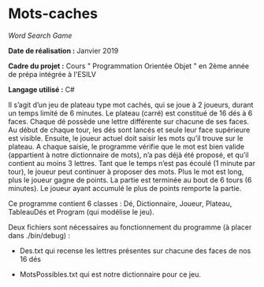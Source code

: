 # Mots-caches

*Word Search Game*

**Date de réalisation :** Janvier 2019

**Cadre du projet :** Cours " Programmation Orientée Objet " en 2ème année de prépa intégrée à l'ESILV

**Langage utilisé :** C#

Il s’agit d’un jeu de plateau type mot cachés, qui se joue à 2 joueurs, durant un temps limité de 6 minutes. Le plateau (carré) est constitué de 16 dés à 6 faces. Chaque dé possède une lettre différente sur chacune de ses faces. 
Au début de chaque tour, les dés sont lancés et seule leur face supérieure est visible. Ensuite, le joueur actuel doit saisir les mots qu’il trouve sur le plateau. A chaque saisie, le programme vérifie que le mot est bien valide (appartient à notre dictionnaire de mots), n’a pas déjà été proposé, et qu’il contient au moins 3 lettres. Tant que le temps n’est pas écoulé (1 minute par tour), le joueur peut continuer à proposer des mots. Plus le mot est long, plus le joueur gagne de points.
La partie est terminée au bout de 6 tours (6 minutes). Le joueur ayant accumulé le plus de points remporte la partie.

Ce programme contient 6 classes : Dé, Dictionnaire, Joueur, Plateau, TableauDés et Program (qui modélise le jeu).

Deux fichiers sont nécessaires au fonctionnement du programme (à placer dans ./bin/debug) :

- Des.txt qui recense les lettres présentes sur chacune des faces de nos 16 dés

- MotsPossibles.txt qui est notre dictionnaire pour ce jeu.

